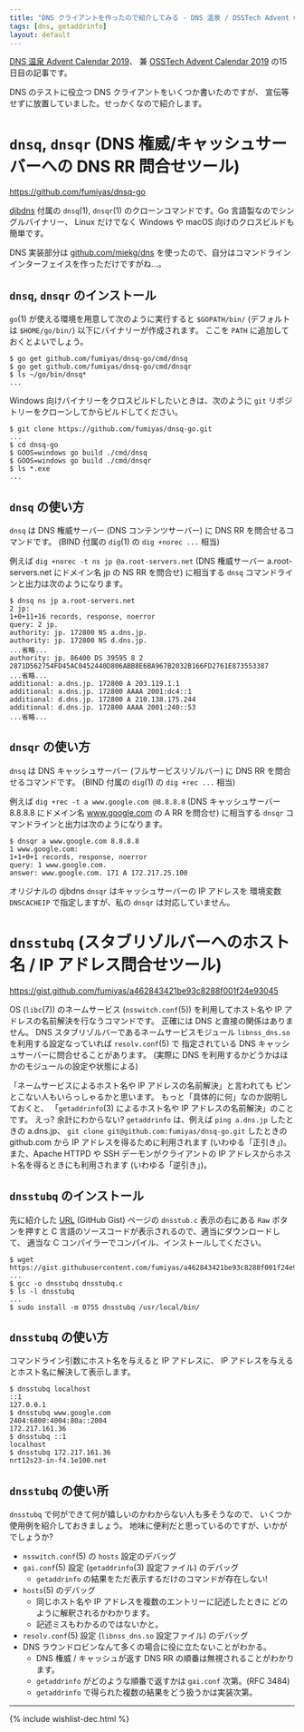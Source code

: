 ```yaml
---
title: "DNS クライアントを作ったので紹介してみる - DNS 温泉 / OSSTech Advent Calendar 2019"
tags: [dns, getaddrinfo]
layout: default
---
```


[DNS 温泉 Advent Calendar 2019](https://adventar.org/calendars/4346)、
兼 [OSSTech Advent Calendar 2019](https://qiita.com/advent-calendar/2019/osstech)
の15日目の記事です。

DNS のテストに役立つ DNS クライアントをいくつか書いたのですが、
宣伝等せずに放置していました。せっかくなので紹介します。

`dnsq`, `dnsqr` (DNS 権威/キャッシュサーバーへの DNS RR 問合せツール)
======================================================================

<https://github.com/fumiyas/dnsq-go>

[djbdns](https://cr.yp.to/djbdns.html) 付属の `dnsq`(1), `dnsqr`(1)
のクローンコマンドです。Go 言語製なのでシングルバイナリー、
Linux だけでなく Windows や macOS 向けのクロスビルドも簡単です。

DNS 実装部分は [github.com/miekg/dns](https://github.com/miekg/dns)
を使ったので、自分はコマンドラインインターフェイスを作っただけですがね…。

`dnsq`, `dnsqr` のインストール
----------------------------------------------------------------------

`go`(1) が使える環境を用意して次のように実行すると
`$GOPATH/bin/` (デフォルトは `$HOME/go/bin/`) 以下にバイナリーが作成されます。
ここを `PATH` に追加しておくとよいでしょう。

```console
$ go get github.com/fumiyas/dnsq-go/cmd/dnsq
$ go get github.com/fumiyas/dnsq-go/cmd/dnsqr
$ ls ~/go/bin/dnsq*
...
```

Windows 向けバイナリーをクロスビルドしたいときは、次のように
`git` リポジトリーをクローンしてからビルドしてください。

```console
$ git clone https://github.com/fumiyas/dnsq-go.git
...
$ cd dnsq-go
$ GOOS=windows go build ./cmd/dnsq
$ GOOS=windows go build ./cmd/dnsqr
$ ls *.exe
...
```

`dnsq` の使い方
----------------------------------------------------------------------

`dnsq` は DNS 権威サーバー (DNS コンテンツサーバー)
に DNS RR を問合せるコマンドです。
(BIND 付属の `dig`(1) の `dig +norec ...` 相当)

例えば `dig +norec -t ns jp @a.root-servers.net`
(DNS 権威サーバー a.root-servers.net にドメイン名 jp の NS RR を問合せ)
に相当する `dnsq` コマンドラインと出力は次のようになります。

```console
$ dnsq ns jp a.root-servers.net
2 jp:
1+0+11+16 records, response, noerror
query: 2 jp.
authority: jp. 172800 NS a.dns.jp.
authority: jp. 172800 NS d.dns.jp.
...省略...
authority: jp. 86400 DS 39595 8 2 2871D562754FD45AC0452440D806ABB8E6BA967B2032B166FD2761E873553387
...省略...
additional: a.dns.jp. 172800 A 203.119.1.1
additional: a.dns.jp. 172800 AAAA 2001:dc4::1
additional: d.dns.jp. 172800 A 210.138.175.244
additional: d.dns.jp. 172800 AAAA 2001:240::53
...省略...
```

`dnsqr` の使い方
----------------------------------------------------------------------

`dnsq` は DNS キャッシュサーバー (フルサービスリゾルバー)
に DNS RR を問合せるコマンドです。
(BIND 付属の `dig`(1) の `dig +rec ...` 相当)

例えば `dig +rec -t a www.google.com @8.8.8.8`
(DNS キャッシュサーバー 8.8.8.8 にドメイン名 www.google.com の A RR を問合せ)
に相当する `dnsqr` コマンドラインと出力は次のようになります。

```console
$ dnsqr a www.google.com 8.8.8.8
1 www.google.com:
1+1+0+1 records, response, noerror
query: 1 www.google.com.
answer: www.google.com. 171 A 172.217.25.100
```

オリジナルの djbdns `dnsqr` はキャッシュサーバーの IP アドレスを
環境変数 `DNSCACHEIP` で指定しますが、私の `dnsqr` は対応していません。

`dnsstubq` (スタブリゾルバーへのホスト名 / IP アドレス問合せツール)
======================================================================

<https://gist.github.com/fumiyas/a462843421be93c8288f001f24e93045>

OS (`libc`(7)) のネームサービス (`nsswitch.conf`(5))
を利用してホスト名や IP アドレスの名前解決を行なうコマンドです。
正確には DNS と直接の関係はありません。
DNS スタブリゾルバーであるネームサービスモジュール `libnss_dns.so`
を利用する設定なっていれば `resolv.conf`(5) で
指定されている DNS キャッシュサーバーに問合せることがあります。
(実際に DNS を利用するかどうかはほかのモジュールの設定や状態による)

「ネームサービスによるホスト名や IP アドレスの名前解決」と言われても
ピンとこない人もいらっしゃるかと思います。
もっと「具体的に何」なのか説明しておくと、
「`getaddrinfo`(3) によるホスト名や IP アドレスの名前解決」のことです。
えっ? 余計にわからない? `getaddrinfo` は、例えば
`ping a.dns.jp` したときの a.dns.jp、
`git clone git@github.com:fumiyas/dnsq-go.git` したときの github.com
から IP アドレスを得るために利用されます (いわゆる「正引き」)。
また、Apache HTTPD や SSH デーモンがクライアントの
IP アドレスからホスト名を得るときにも利用されます (いわゆる「逆引き」)。

`dnsstubq` のインストール
----------------------------------------------------------------------

先に紹介した
[URL](https://gist.github.com/fumiyas/a462843421be93c8288f001f24e93045)
 (GitHub Gist) ページの `dnsstub.c` 表示の右にある `Raw` ボタンを押すと
C 言語のソースコードが表示されるので、適当にダウンロードして、
適当な C コンパイラーでコンパイル、インストールしてください。

```console
$ wget https://gist.githubusercontent.com/fumiyas/a462843421be93c8288f001f24e93045/raw/93aeb51afcfe3f02a61823ec3b20372110a0601a/dnsstubq.c
...
$ gcc -o dnsstubq dnsstubq.c
$ ls -l dnsstubq
...
$ sudo install -m 0755 dnsstubq /usr/local/bin/
```

`dnsstubq` の使い方
----------------------------------------------------------------------

コマンドライン引数にホスト名を与えると IP アドレスに、
IP アドレスを与えるとホスト名に解決して表示します。

```console
$ dnsstubq localhost
::1
127.0.0.1
$ dnsstubq www.google.com
2404:6800:4004:80a::2004
172.217.161.36
$ dnsstubq ::1
localhost
$ dnsstubq 172.217.161.36
nrt12s23-in-f4.1e100.net
```

`dnsstubq` の使い所
----------------------------------------------------------------------

`dnsstubq` で何ができて何が嬉しいのかわからない人も多そうなので、
いくつか使用例を紹介しておきましょう。
地味に便利だと思っているのですが、いかがでしょうか?

* `nsswitch.conf`(5) の `hosts` 設定のデバッグ
* `gai.conf`(5) 設定 (`getaddrinfo`(3) 設定ファイル) のデバッグ
    * `getaddrinfo` の結果をただ表示するだけのコマンドが存在しない!
* `hosts`(5) のデバッグ
    * 同じホスト名や IP アドレスを複数のエントリーに記述したときに
      どのように解釈されるかわかります。
    * 記述ミスもわかるのではないかと。
* `resolv.conf`(5) 設定 (`libnss_dns.so` 設定ファイル) のデバッグ
* DNS ラウンドロビンなんて多くの場合に役に立たないことがわかる。
    * DNS 権威 / キャッシュが返す DNS RR の順番は無視されることがわかります。
    * `getaddrinfo` がどのような順番で返すかは `gai.conf` 次第。(RFC 3484)
    * `getaddrinfo` で得られた複数の結果をどう扱うかは実装次第。

* * *

{% include wishlist-dec.html %}
